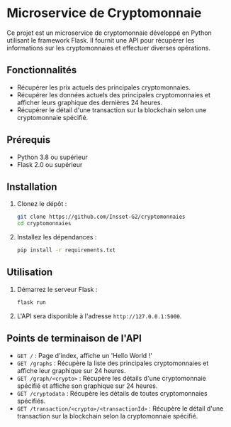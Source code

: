 # Microservice de Cryptomonnaie

Ce projet est un microservice de cryptomonnaie développé en Python utilisant le framework Flask. Il fournit une API pour récupérer les informations sur les cryptomonnaies et effectuer diverses opérations.

## Fonctionnalités

- Récupérer les prix actuels des principales cryptomonnaies.
- Récupérer les données actuels des principales cryptomonnaies et afficher leurs graphique des dernières 24 heures.
- Récupèrer le détail d'une transaction sur la blockchain selon une cryptomonnaie spécifié.

## Prérequis

- Python 3.8 ou supérieur
- Flask 2.0 ou supérieur

## Installation

1. Clonez le dépôt :
    ```bash
    git clone https://github.com/Insset-G2/cryptomonnaies
    cd cryptomonnaies
    ```

2. Installez les dépendances :
    ```bash
    pip install -r requirements.txt
    ```

## Utilisation

1. Démarrez le serveur Flask :
    ```bash
    flask run
    ```

2. L'API sera disponible à l'adresse `http://127.0.0.1:5000`.

## Points de terminaison de l'API

- `GET /` : Page d'index, affiche un 'Hello World !'
- `GET /graphs` : Récupère la liste des principales cryptomonnaies et affiche leur graphique sur 24 heures.
- `GET /graph/<crypto>` : Récupère les détails d'une cryptomonnaie spécifié et affiche son graphique sur 24 heures.
- `GET /cryptodata` : Récupère les détails de toutes cryptomonnaies spécifiés.
- `GET /transaction/<crypto>/<transactionId>` : Récupère le détail d'une transaction sur la blockchain selon la cryptomonnaie spécifié.
